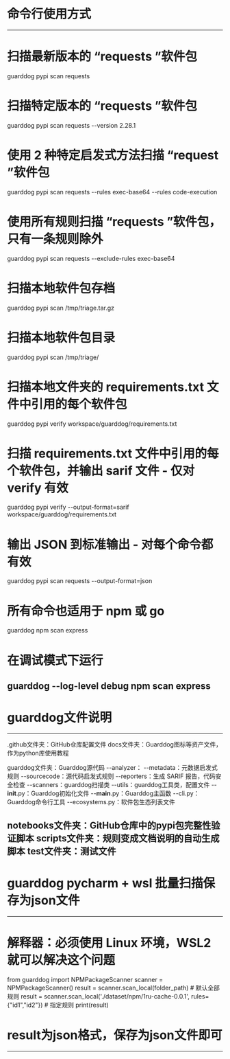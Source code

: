 # 命令行使用方式
------------------------------------------------------------------------------------------------------------------------
# 扫描最新版本的 “requests ”软件包
guarddog pypi scan requests
# 扫描特定版本的 “requests ”软件包
guarddog pypi scan requests --version 2.28.1
# 使用 2 种特定启发式方法扫描 “request ”软件包
guarddog pypi scan requests --rules exec-base64 --rules code-execution
# 使用所有规则扫描 “requests ”软件包，只有一条规则除外
guarddog pypi scan requests --exclude-rules exec-base64
# 扫描本地软件包存档
guarddog pypi scan /tmp/triage.tar.gz
# 扫描本地软件包目录
guarddog pypi scan /tmp/triage/
# 扫描本地文件夹的 requirements.txt 文件中引用的每个软件包
guarddog pypi verify workspace/guarddog/requirements.txt
# 扫描 requirements.txt 文件中引用的每个软件包，并输出 sarif 文件 - 仅对 verify 有效
guarddog pypi verify --output-format=sarif workspace/guarddog/requirements.txt
# 输出 JSON 到标准输出 - 对每个命令都有效
guarddog pypi scan requests --output-format=json
# 所有命令也适用于 npm 或 go
guarddog npm scan express
# 在调试模式下运行
guarddog --log-level debug npm scan express
------------------------------------------------------------------------------------------------------------------------


# guarddog文件说明
------------------------------------------------------------------------------------------------------------------------
.github文件夹：GitHub仓库配置文件
docs文件夹：Guarddog图标等资产文件，作为python库使用教程

guarddog文件夹：Guarddog源代码
 --analyzer：
   --metadata：元数据启发式规则
   --sourcecode：源代码启发式规则
 --reporters：生成 SARIF 报告，代码安全检查
 --scanners：guarddog扫描类
 --utils：guarddog工具类，配置文件
 --__init__.py：Guarddog初始化文件
 --__main__.py：Guarddog主函数
 --cli.py：Guarddog命令行工具
 --ecosystems.py：软件包生态列表文件

notebooks文件夹：GitHub仓库中的pypi包完整性验证脚本
scripts文件夹：规则变成文档说明的自动生成脚本
test文件夹：测试文件
------------------------------------------------------------------------------------------------------------------------

# guarddog pycharm + wsl 批量扫描保存为json文件
------------------------------------------------------------------------------------------------------------------------
# 解释器：必须使用 Linux 环境，WSL2 就可以解决这个问题

from guarddog import NPMPackageScanner
scanner = NPMPackageScanner()
result = scanner.scan_local(folder_path) # 默认全部规则
result = scanner.scan_local('./dataset/npm/1ru-cache-0.0.1', rules={"id1","id2"}) # 指定规则
print(result)

# result为json格式，保存为json文件即可
------------------------------------------------------------------------------------------------------------------------
